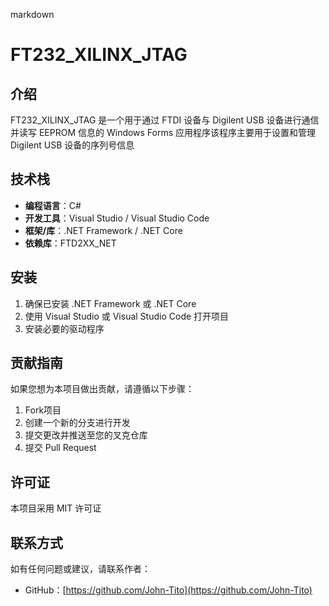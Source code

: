 markdown
# FT232_XILINX_JTAG

## 介绍

FT232_XILINX_JTAG 是一个用于通过 FTDI 设备与 Digilent USB 设备进行通信并读写 EEPROM 信息的 Windows Forms 应用程序该程序主要用于设置和管理 Digilent USB 设备的序列号信息

## 技术栈

- **编程语言**：C#
- **开发工具**：Visual Studio / Visual Studio Code
- **框架/库**：.NET Framework / .NET Core
- **依赖库**：FTD2XX_NET

## 安装

1. 确保已安装 .NET Framework 或 .NET Core
2. 使用 Visual Studio 或 Visual Studio Code 打开项目
3. 安装必要的驱动程序

## 贡献指南

如果您想为本项目做出贡献，请遵循以下步骤：

1. Fork项目
2. 创建一个新的分支进行开发
3. 提交更改并推送至您的叉克仓库
4. 提交 Pull Request

## 许可证

本项目采用 MIT 许可证

## 联系方式

如有任何问题或建议，请联系作者：

- GitHub：[https://github.com/John-Tito](https://github.com/John-Tito)